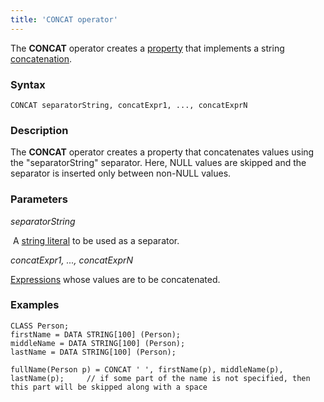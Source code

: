 ```yaml
---
title: 'CONCAT operator'
---
```


The **CONCAT** operator creates a [property](Properties.md) that implements a string [concatenation](String_operators_+_CONCAT_SUBSTRING_.md).

### Syntax

    CONCAT separatorString, concatExpr1, ..., concatExprN

### Description

The **CONCAT** operator creates a property that concatenates values using the "separatorString" separator. Here, NULL values are skipped and the separator is inserted only between non-NULL values.

### Parameters

*separatorString*

 A [string literal](Literals.md#strliteral-broken) to be used as a separator.

*concatExpr1, ..., concatExprN*

[Expressions](Expression.md) whose values are to be concatenated.

### Examples


```lsf
CLASS Person;
firstName = DATA STRING[100] (Person);
middleName = DATA STRING[100] (Person);
lastName = DATA STRING[100] (Person);

fullName(Person p) = CONCAT ' ', firstName(p), middleName(p), lastName(p);     // if some part of the name is not specified, then this part will be skipped along with a space
```


  
